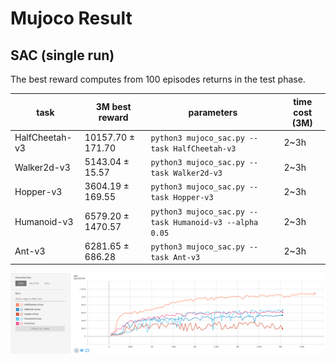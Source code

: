 # Mujoco Result



## SAC (single run)

The best reward computes from 100 episodes returns in the test phase.

| task           | 3M best reward    | parameters                                              | time cost (3M) |
| -------------- | ----------------- | ------------------------------------------------------- | -------------- |
| HalfCheetah-v3 | 10157.70 ± 171.70 | `python3 mujoco_sac.py --task HalfCheetah-v3`           | 2~3h           |
| Walker2d-v3    | 5143.04 ± 15.57   | `python3 mujoco_sac.py --task Walker2d-v3`              | 2~3h           |
| Hopper-v3      | 3604.19 ± 169.55  | `python3 mujoco_sac.py --task Hopper-v3`                | 2~3h           |
| Humanoid-v3    | 6579.20 ± 1470.57 | `python3 mujoco_sac.py --task Humanoid-v3 --alpha 0.05` | 2~3h           |
| Ant-v3         | 6281.65 ± 686.28  | `python3 mujoco_sac.py --task Ant-v3`                   | 2~3h           |

![](results/sac/all.png)



